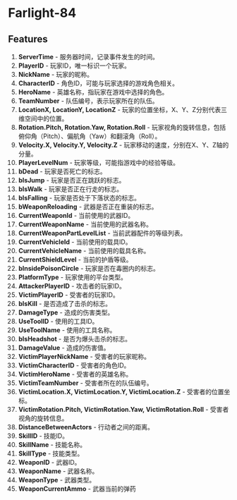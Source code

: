 # Farlight-84

## Features

1. **ServerTime** - 服务器时间，记录事件发生的时间。
2. **PlayerID** - 玩家ID，唯一标识一个玩家。
3. **NickName** - 玩家的昵称。
4. **CharacterID** - 角色ID，可能与玩家选择的游戏角色相关。
5. **HeroName** - 英雄名称，指玩家在游戏中选择的角色。
6. **TeamNumber** - 队伍编号，表示玩家所在的队伍。
7. **LocationX, LocationY, LocationZ** - 玩家的位置坐标，X、Y、Z分别代表三维空间中的位置。
8. **Rotation.Pitch, Rotation.Yaw, Rotation.Roll** - 玩家视角的旋转信息，包括俯仰角（Pitch）、偏航角（Yaw）和翻滚角（Roll）。
9. **Velocity.X, Velocity.Y, Velocity.Z** - 玩家移动的速度，分别在X、Y、Z轴的分量。
10. **PlayerLevelNum** - 玩家等级，可能指游戏中的经验等级。
11. **bDead** - 玩家是否死亡的标志。
12. **bIsJump** - 玩家是否正在跳跃的标志。
13. **bIsWalk** - 玩家是否正在行走的标志。
14. **bIsFalling** - 玩家是否处于下落状态的标志。
15. **bWeaponReloading** - 武器是否正在重装的标志。
16. **CurrentWeaponId** - 当前使用的武器ID。
17. **CurrentWeaponName** - 当前使用的武器名称。
18. **CurrentWeaponPartLevelList** - 当前武器配件的等级列表。
19. **CurrentVehicleId** - 当前使用的载具ID。
20. **CurrentVehicleName** - 当前使用的载具名称。
21. **CurrentShieldLevel** - 当前的护盾等级。
22. **bInsidePoisonCircle** - 玩家是否在毒圈内的标志。
23. **PlatformType** - 玩家使用的平台类型。
24. **AttackerPlayerID** - 攻击者的玩家ID。
25. **VictimPlayerID** - 受害者的玩家ID。
26. **bIsKill** - 是否造成了击杀的标志。
27. **DamageType** - 造成的伤害类型。
28. **UseToolID** - 使用的工具ID。
29. **UseToolName** - 使用的工具名称。
30. **bIsHeadshot** - 是否为爆头击杀的标志。
31. **DamageValue** - 造成的伤害值。
32. **VictimPlayerNickName** - 受害者的玩家昵称。
33. **VictimCharacterID** - 受害者的角色ID。
34. **VictimHeroName** - 受害者的英雄名称。
35. **VictimTeamNumber** - 受害者所在的队伍编号。
36. **VictimLocation.X, VictimLocation.Y, VictimLocation.Z** - 受害者的位置坐标。
37. **VictimRotation.Pitch, VictimRotation.Yaw, VictimRotation.Roll** - 受害者视角的旋转信息。
38. **DistanceBetweenActors** - 行动者之间的距离。
39. **SkillID** - 技能ID。
40. **SkillName** - 技能名称。
41. **SkillType** - 技能类型。
42. **WeaponID** - 武器ID。
43. **WeaponName** - 武器名称。
44. **WeaponType** - 武器类型。
45. **WeaponCurrentAmmo** - 武器当前的弹药